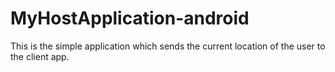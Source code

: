 # MyHostApplication-android
This is the simple application which sends the current location of the user to the client app.

